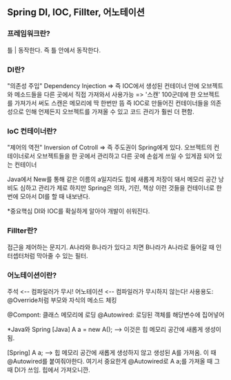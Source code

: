 ## Spring DI, IOC, Fillter, 어노테이션

### 프레임워크란?
틀 | 동작한다. 즉 틀 안에서 동작한다.

### DI란?
"의존성 주입" Dependency Injection
=> 즉 IOC에서 생성된 컨테이너 안에 오브젝트와 메소드들을 다른 곳에서 직접 가져와서 사용가능
=> '스캔' 100군데에 한 오브젝트를 가져가서 써도 스캔은 메모리에 딱 한번만 뜸
즉 IOC로 만들어진 컨테이너들을 의존성으로 인해 언제든지 오브젝트를
가져올 수 있고 코드 관리가 훨씬 더 편함.

### IoC 컨테이너란?
"제어의 역전" Inversion of Cotroll
=> 즉 주도권이 Spring에게 있다.
오브젝트의 컨테이너로서 오브젝트들을 한 곳에서 관리하고 다른 곳에 손쉽게 쓰일 수 
있게끔 되어 있는 컨테이너 

Java에서 New를 통해 같은 이름의 a일지라도 힙에 새롭게 저장이 돼서 메모리 공간 낭비도 심하고 관리가 제로
하지만 Spring은 의자, 기린, 책상 이런 것들을 컨테이너로 한번에 모아서 DI를 할 때 내보낸다.

*중요핵심
DI와 IOC를 확실하게 알아야 개발이 쉬워진다.


### Fillter란?
접근을 제어하는 문지기.
A나라와 B나라가 있다고 치면 B나라가 A나라로 들어갈 때
인터셉터처럼 막아줄 수 있는 필터.

### 어노테이션이란?
주석 <-- 컴파일러가 무시!
어노테이션 <-- 컴파일러가 무시하지 않는다!
사용용도: @Override처럼 부모와 자식의 메소드 체킹

@Compont: 클래스 메모리에 로딩
@Autowired: 로딩된 객체를 해당변수에 집어넣어

*Java와 Spring
[Java]
A a = new A(); --> 이것은 힙 메모리 공간에 새롭게 생성이 됨.

[Spring]
A a; --> 힙 메모리 공간에 새롭게 생성하지 않고 생성된 A를 가져옴.
이 때 @Autowired를 붙여줘야한다.
여기서 중요한게 @Autowired로 A a;를 가져올 때 그 때 DI가 쓰임. 힙에서 가져오니깐.

